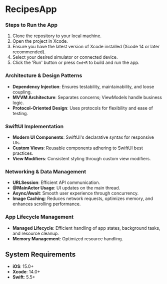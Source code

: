 # RecipesApp

### Steps to Run the App
1. Clone the repository to your local machine.
2. Open the project in Xcode.
3. Ensure you have the latest version of Xcode installed (Xcode 14 or later recommended).
4. Select your desired simulator or connected device.
5. Click the 'Run' button or press `Cmd+R` to build and run the app.

### Architecture & Design Patterns
- **Dependency Injection**: Ensures testability, maintainability, and loose coupling.
- **MVVM Architecture**: Separates concerns; ViewModels handle business logic.
- **Protocol-Oriented Design**: Uses protocols for flexibility and ease of testing.

### SwiftUI Implementation
- **Modern UI Components**: SwiftUI's declarative syntax for responsive UIs.
- **Custom Views**: Reusable components adhering to SwiftUI best practices.
- **View Modifiers**: Consistent styling through custom view modifiers.

### Networking & Data Management
- **URLSession**: Efficient API communication.
- **@MainActor Usage**: UI updates on the main thread.
- **Async/Await**: Smooth user experience through concurrency.
- **Image Caching**: Reduces network requests, optimizes memory, and enhances scrolling performance.

### App Lifecycle Management
- **Managed Lifecycle**: Efficient handling of app states, background tasks, and resource cleanup.
- **Memory Management**: Optimized resource handling.

## System Requirements
- **iOS**: 15.0+
- **Xcode**: 14.0+
- **Swift**: 5.5+


